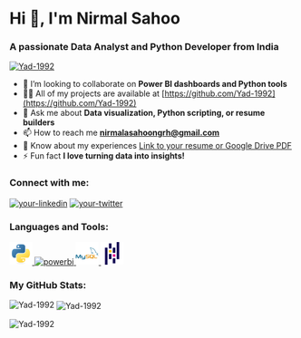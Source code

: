 # Hi 👋, I'm Nirmal Sahoo

### A passionate Data Analyst and Python Developer from India

<!-- Add a profile image or banner if you want; this is optional -->
<!-- <img src="https://your-banner-image-url.jpg" alt="Banner" /> -->

<p align="left"> <a href="https://github.com/ryo-ma/github-profile-trophy"><img src="https://github-profile-trophy.vercel.app/?username=Yad-1992&theme=onedark" alt="Yad-1992" /></a> </p>

- 👯 I’m looking to collaborate on **Power BI dashboards and Python tools**
- 👨‍💻 All of my projects are available at [https://github.com/Yad-1992](https://github.com/Yad-1992)
- 💬 Ask me about **Data visualization, Python scripting, or resume builders**
- 📫 How to reach me **nirmalasahoongrh@gmail.com**
- 📄 Know about my experiences [Link to your resume or Google Drive PDF](https://your-resume-link.com)
- ⚡ Fun fact **I love turning data into insights!**

### Connect with me:
<p align="left">
<a href="[https://linkedin.com/in/your-linkedin](https://www.linkedin.com/in/nirmal-sahoo/)" target="blank"><img align="center" src="https://raw.githubusercontent.com/rahuldkjain/github-profile-readme-generator/master/src/images/icons/Social/linked-in-alt.svg" alt="your-linkedin" height="30" width="40" /></a>
<a href="https://twitter.com/your-twitter" target="blank"><img align="center" src="https://raw.githubusercontent.com/rahuldkjain/github-profile-readme-generator/master/src/images/icons/Social/twitter.svg" alt="your-twitter" height="30" width="40" /></a>
<!-- Add more social icons as needed -->
</p>

### Languages and Tools:
<p align="left">
<a href="https://www.python.org" target="_blank" rel="noreferrer"> <img src="https://raw.githubusercontent.com/devicons/devicon/master/icons/python/python-original.svg" alt="python" width="40" height="40"/> </a>
<a href="https://powerbi.microsoft.com/" target="_blank" rel="noreferrer"> <img src="https://www.vectorlogo.zone/logos/microsoft_powerbi/microsoft_powerbi-icon.svg" alt="powerbi" width="40" height="40"/> </a>
<a href="https://www.mysql.com/" target="_blank" rel="noreferrer"> <img src="https://raw.githubusercontent.com/devicons/devicon/master/icons/mysql/mysql-original-wordmark.svg" alt="mysql" width="40" height="40"/> </a>
<a href="https://pandas.pydata.org/" target="_blank" rel="noreferrer"> <img src="https://raw.githubusercontent.com/devicons/devicon/2ae2a900d2f041da66e950e4d48052658d850630/icons/pandas/pandas-original.svg" alt="pandas" width="40" height="40"/> </a>
<!-- Add more icons for your tools (e.g., Git, Excel). Find more at https://github.com/devicons/devicon or search "devicons [tool name]" -->
</p>

### My GitHub Stats:

<p><img align="left" src="https://github-readme-stats.vercel.app/api/top-langs?username=Yad-1992&show_icons=true&theme=dark&locale=en&layout=compact" alt="Yad-1992" /></p>

<p>&nbsp;<img align="center" src="https://github-readme-stats.vercel.app/api?username=Yad-1992&show_icons=true&theme=dark&locale=en" alt="Yad-1992" /></p>

<p><img align="center" src="https://github-readme-streak-stats.herokuapp.com/?user=Yad-1992&theme=dark" alt="Yad-1992" /></p>
